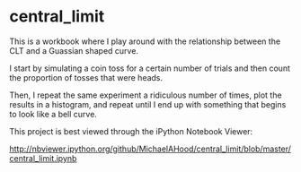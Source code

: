 # central_limit
This is a workbook where I play around with the relationship between the CLT and a Guassian shaped curve.

I start by simulating a coin toss for a certain number of trials and then count the proportion of tosses that were heads.

Then, I repeat the same experiment a ridiculous number of times, plot the results in a histogram, and repeat until I
end up with something that begins to look like a bell curve.

This project is best viewed through the iPython Notebook Viewer:

http://nbviewer.ipython.org/github/MichaelAHood/central_limit/blob/master/central_limit.ipynb

